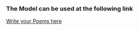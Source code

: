 ### The Model can be used at the following link
[Write your Poems here](https://huggingface.co/spaces/adittyavaish/langchain-genai)
